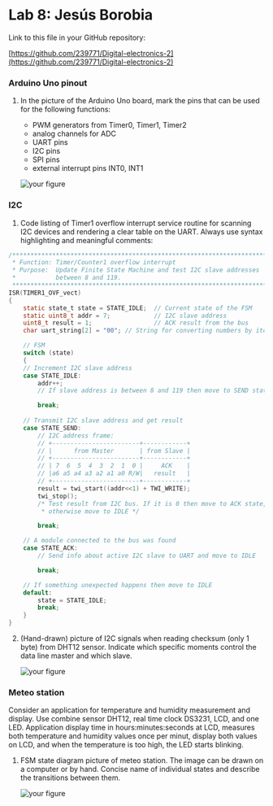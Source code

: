 # Lab 8: Jesús Borobia

Link to this file in your GitHub repository:

[https://github.com/239771/Digital-electronics-2](https://github.com/239771/Digital-electronics-2)

### Arduino Uno pinout

1. In the picture of the Arduino Uno board, mark the pins that can be used for the following functions:
   * PWM generators from Timer0, Timer1, Timer2
   * analog channels for ADC
   * UART pins
   * I2C pins
   * SPI pins
   * external interrupt pins INT0, INT1

   ![your figure](Images/arduino_uno_pinout.png)

### I2C

1. Code listing of Timer1 overflow interrupt service routine for scanning I2C devices and rendering a clear table on the UART. Always use syntax highlighting and meaningful comments:

```c
/**********************************************************************
 * Function: Timer/Counter1 overflow interrupt
 * Purpose:  Update Finite State Machine and test I2C slave addresses 
 *           between 8 and 119.
 **********************************************************************/
ISR(TIMER1_OVF_vect)
{
    static state_t state = STATE_IDLE;  // Current state of the FSM
    static uint8_t addr = 7;            // I2C slave address
    uint8_t result = 1;                 // ACK result from the bus
    char uart_string[2] = "00"; // String for converting numbers by itoa()

    // FSM
    switch (state)
    {
    // Increment I2C slave address
    case STATE_IDLE:
        addr++;
        // If slave address is between 8 and 119 then move to SEND state

        break;
    
    // Transmit I2C slave address and get result
    case STATE_SEND:
        // I2C address frame:
        // +------------------------+------------+
        // |      from Master       | from Slave |
        // +------------------------+------------+
        // | 7  6  5  4  3  2  1  0 |     ACK    |
        // |a6 a5 a4 a3 a2 a1 a0 R/W|   result   |
        // +------------------------+------------+
        result = twi_start((addr<<1) + TWI_WRITE);
        twi_stop();
        /* Test result from I2C bus. If it is 0 then move to ACK state, 
         * otherwise move to IDLE */

        break;

    // A module connected to the bus was found
    case STATE_ACK:
        // Send info about active I2C slave to UART and move to IDLE

        break;

    // If something unexpected happens then move to IDLE
    default:
        state = STATE_IDLE;
        break;
    }
}
```

2. (Hand-drawn) picture of I2C signals when reading checksum (only 1 byte) from DHT12 sensor. Indicate which specific moments control the data line master and which slave.

   ![your figure]()

### Meteo station

Consider an application for temperature and humidity measurement and display. Use combine sensor DHT12, real time clock DS3231, LCD, and one LED. Application display time in hours:minutes:seconds at LCD, measures both temperature and humidity values once per minut, display both values on LCD, and when the temperature is too high, the LED starts blinking.

1. FSM state diagram picture of meteo station. The image can be drawn on a computer or by hand. Concise name of individual states and describe the transitions between them.

   ![your figure]()
